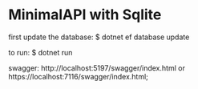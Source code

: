 # MinimalAPI with Sqlite

first update the database: $ dotnet ef database update

to run: $ dotnet run

swagger: http://localhost:5197/swagger/index.html or https://localhost:7116/swagger/index.html;


